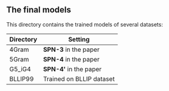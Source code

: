 ## The final models

This directory contains the trained models of several datasets:

| Directory | Setting |
|-----------|---------|
| 4Gram | **SPN-3** in the paper |
| 5Gram | **SPN-4** in the paper |
| G5_iG4 | **SPN-4'** in the paper |
| BLLIP99 | Trained on BLLIP dataset |



